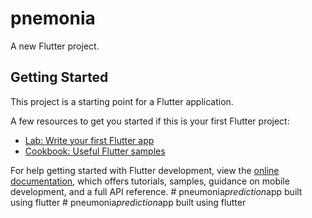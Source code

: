 # pnemonia

A new Flutter project.

## Getting Started

This project is a starting point for a Flutter application.

A few resources to get you started if this is your first Flutter project:

- [Lab: Write your first Flutter app](https://docs.flutter.dev/get-started/codelab)
- [Cookbook: Useful Flutter samples](https://docs.flutter.dev/cookbook)

For help getting started with Flutter development, view the
[online documentation](https://docs.flutter.dev/), which offers tutorials,
samples, guidance on mobile development, and a full API reference.
#   p n e u m o n i a _ p r e d i c t i o n _ a p p   b u i l t   u s i n g   f l u t t e r  
 #   p n e u m o n i a _ p r e d i c t i o n _ a p p   b u i l t   u s i n g   f l u t t e r  
 